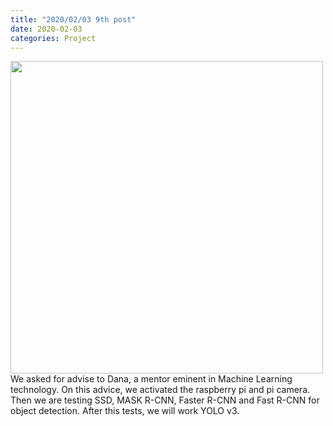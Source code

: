 ```yaml
---
title: "2020/02/03 9th post"
date: 2020-02-03  
categories: Project
--- 
```

<img width="500" src="https://user-images.githubusercontent.com/28749734/73770947-57d64180-474b-11ea-8d02-90d0268439b9.jpg">  
We asked for advise to Dana, a mentor eminent in Machine Learning technology.    
On this advice, we activated the raspberry pi and pi camera.  
Then we are testing SSD, MASK R-CNN, Faster R-CNN and Fast R-CNN for object detection.    
After this tests, we will work YOLO v3.  
